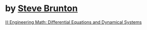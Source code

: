 # by [Steve Brunton](https://www.youtube.com/@Eigensteve)


[:chains: Engineering Math: Differential Equations and Dynamical Systems](https://www.youtube.com/playlist?list=PLMrJAkhIeNNTYaOnVI3QpH7jgULnAmvPA)
